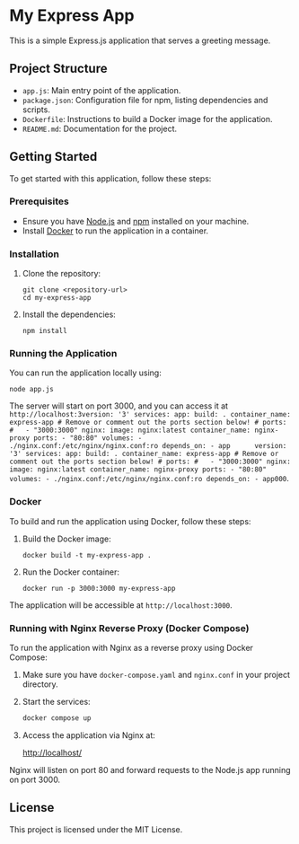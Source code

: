 # My Express App

This is a simple Express.js application that serves a greeting message.

## Project Structure

- `app.js`: Main entry point of the application.
- `package.json`: Configuration file for npm, listing dependencies and scripts.
- `Dockerfile`: Instructions to build a Docker image for the application.
- `README.md`: Documentation for the project.

## Getting Started

To get started with this application, follow these steps:

### Prerequisites

- Ensure you have [Node.js](https://nodejs.org/) and [npm](https://www.npmjs.com/) installed on your machine.
- Install [Docker](https://www.docker.com/) to run the application in a container.

### Installation

1. Clone the repository:

   ```
   git clone <repository-url>
   cd my-express-app
   ```

2. Install the dependencies:

   ```
   npm install
   ```

### Running the Application

You can run the application locally using:

```
node app.js
```

The server will start on port 3000, and you can access it at `http://localhost:3version: '3'
services:
  app:
    build: .
    container_name: express-app
    # Remove or comment out the ports section below!
    # ports:
    #   - "3000:3000"
  nginx:
    image: nginx:latest
    container_name: nginx-proxy
    ports:
      - "80:80"
    volumes:
      - ./nginx.conf:/etc/nginx/nginx.conf:ro
    depends_on:
      - app      version: '3'
      services:
        app:
          build: .
          container_name: express-app
          # Remove or comment out the ports section below!
          # ports:
          #   - "3000:3000"
        nginx:
          image: nginx:latest
          container_name: nginx-proxy
          ports:
            - "80:80"
          volumes:
            - ./nginx.conf:/etc/nginx/nginx.conf:ro
          depends_on:
            - app000`.

### Docker

To build and run the application using Docker, follow these steps:

1. Build the Docker image:

   ```
   docker build -t my-express-app .
   ```

2. Run the Docker container:

   ```
   docker run -p 3000:3000 my-express-app
   ```

The application will be accessible at `http://localhost:3000`.

### Running with Nginx Reverse Proxy (Docker Compose)

To run the application with Nginx as a reverse proxy using Docker Compose:

1. Make sure you have `docker-compose.yaml` and `nginx.conf` in your project directory.
2. Start the services:

   ```powershell
   docker compose up
   ```

3. Access the application via Nginx at:

   [http://localhost/](http://localhost/)

Nginx will listen on port 80 and forward requests to the Node.js app running on port 3000.

## License

This project is licensed under the MIT License.